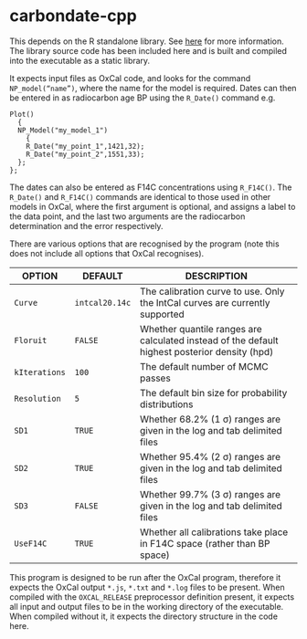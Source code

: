 # carbondate-cpp

This depends on the R standalone library. See [here](https://cran.r-project.org/doc/manuals/r-release/R-admin.html#The-standalone-Rmath-library) for more information.
The library source code has been included here and is built and compiled into the executable as a static library.

It expects input files as OxCal code, and looks for the command `NP_model(“name”)`, where the name for the model is required. 
Dates can then be entered in as radiocarbon age BP using the `R_Date()` command e.g.
```
Plot()
  {
  NP_Model("my_model_1")
    {
    R_Date("my_point_1",1421,32);
    R_Date("my_point_2",1551,33);
  };
};
```

The dates can also be entered as F14C concentrations using `R_F14C()`. The `R_Date()` and `R_F14C()` commands are identical 
to those used in other models in OxCal, where the first argument is optional, and assigns a label to the data point, and the last two arguments are the radiocarbon determination and the error respectively.

There are various options that are recognised by the program (note this does not include all options that OxCal recognises).

| OPTION        | DEFAULT     | DESCRIPTION                                                                                   |
|---------------|-------------|-----------------------------------------------------------------------------------------------|
| `Curve`       | `intcal20.14c` | The calibration curve to use. Only the IntCal curves are currently supported                  |
| `Floruit`     | `FALSE`	      | Whether quantile ranges are calculated instead of the default highest posterior density (hpd) |
| `kIterations` | `100`	        | The default number of MCMC passes                                                             | 
| `Resolution`  | `5`	          | The default bin size for probability distributions                                            |
| `SD1`	        | `TRUE`	       | Whether 68.2% (1 σ) ranges are given in the log and tab delimited files                       |
| `SD2`	        | `TRUE`	       | Whether 95.4% (2 σ) ranges are given in the log and tab delimited files                       |
| `SD3`	        | `FALSE`	      | Whether 99.7% (3 σ) ranges are given in the log and tab delimited files                       |
| `UseF14C`	    | `TRUE`	       | Whether all calibrations take place in F14C space (rather than BP space)                      |


This program is designed to be run after the OxCal program, therefore it expects the OxCal output `*.js`, `*.txt` and `*.log` files to be present.
When compiled with the `OXCAL_RELEASE` preprocessor definition present, it expects all input and output files to be in the working directory of the executable.
When compiled without it, it expects the directory structure in the code here.
